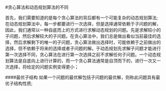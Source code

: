 #贪心算法和动态规划算法的不同

首先，我们需要知道的是每个贪心算法的背后都有一个可能复杂的动态规划算法;
在动态规划算法中，每一步都要进行一次选择，但是选择通常依赖于子问题的解，因此，我们通常以一种自底而上的方式进行求解动态规划的问题。先是求解较小的子问题，然后求解较大的子问题。在贪心算法中，我们总是做出看似当前最佳的选择，然后求解剩下的唯一的子问题，贪心算法做出选择时，可能依赖于之前做出的选择，但不依赖于将来的选择或者子问题的解。于动态规划先求解子问题才能进行第一次选择不同，贪心算法在进行第一次选择之前不求解任何子问题。一个动态规划算法是自底向上进行计算的，而一个贪心算法通常是自顶而下的，进行一次又一次选择，将给定的问题实例变得更小；


####最优子结构
如果一个问题的最优解包括子问题的最优解，则称此问题具有最优子结构性质;


